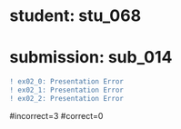 # student: stu_068
# submission: sub_014

```diff
! ex02_0: Presentation Error
! ex02_1: Presentation Error
! ex02_2: Presentation Error
```
#incorrect=3
#correct=0

